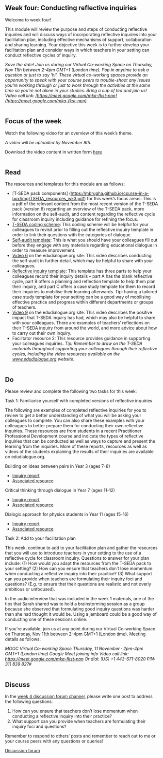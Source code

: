 ## Week four: Conducting reflective inquiries


Welcome to week four!

This module will review the purpose and steps of conducting reflective inquiries and will discuss ways of incorporating reflective inquiries into your facilitation plan, including effective mechanisms of support, collaboration and sharing learning. Your objective this week is to further develop your facilitation plan and consider ways in which teachers in your setting can conduct reflective cycles of inquiry.

_Save the date! Join us during our Virtual Co-working Space on Thursday, Nov 11th between 2-4pm GMT+1 (London time). Pop in anytime to ask a question or just to say 'hi'. These virtual co-working spaces provide an opportunity to speak with your course peers to trouble-shoot any issues you're working through or just to work through the activities at the same time so you're not alone in your studies. Bring a cup of tea and join us! Video call link: [https://meet.google.com/mka-fkst-npn](https://meet.google.com/mka-fkst-npn)_
<br/><br/>
## Focus of the week

Watch the following video for an overview of this week’s theme.

_A video will be uploaded by November 8th._

Download the video content in written form [here](insert)
<br/><br/>
## Read
The resources and templates for this module are as follows:
* [T-SEDA pack components] (https://mbrugha.github.io/course-in-a-box/img/TSEDA_resources_wk3.pdf) for this week’s focus areas: This is a pdf of the relevant content from the most recent version of the T-SEDA pack (version 8) regarding an overview of the T-SEDA pack, more information on the self-audit, and content regarding the reflective cycle for classroom inquiry including guidance for refining the focus.
* [T-SEDA coding scheme](https://mbrugha.github.io/course-in-a-box/img/TSEDA_coding_scheme.png): This coding scheme will be helpful for your colleagues to revisit prior to filling out the reflective inquiry template in order to link their questions with the categories of dialogue.
* [Self-audit template](https://mbrugha.github.io/course-in-a-box/img/TSEDA_selfaudit.doc): This is what you should have your colleagues fill out before they engage with any materials regarding educational dialogue in order to measure improvement. 
* [Video 6](https://www.edudialogue.org/resources/introductory-video-series/) on the edudialogue.org site: This video describes conducting the self-audit in further detail, which may be helpful to share with your colleagues.
* [Reflective inquiry template](https://mbrugha.github.io/course-in-a-box/img/TSEDA_reflective_cycle.doc): This template has three parts to help your colleagues record their inquiry details – part A has the blank reflective cycle, part B offers a planning and reflection template to help them plan their inquiry, and part C offers a case study template for them to record their inquiries to mobilise their learning afterwards. Tip: having a tailored case study template for your setting can be a good way of mobilising effective practice and progress within different departments or groups of teachers.
* [Video 9](https://www.edudialogue.org/resources/introductory-video-series/) on the edudialogue.org site: This video describes the positive impact that T-SEDA inquiry has had, which may also be helpful to share with your colleagues. There are examples of teachers’ reflections on their T-SEDA inquiry from around the world, and more advice about how to carry out their own inquiry.
* Facilitator resource 2: This resource provides guidance in supporting your colleagues inquiries. 
_Tip: Remember to draw on the T-SEDA materials throughout supporting your colleagues through their reflective cycles, including the video resources available on the www.edudialogue.org website._
<br/><br/>
## Do
Please review and complete the following two tasks for this week:

Task 1: Familiarise yourself with completed versions of reflective inquiries

The following are examples of completed reflective inquiries for you to review to get a better understanding of what you will be asking your colleagues to complete. You can also share these examples with your colleagues to better prepare them for conducting their own reflective inquiries. These resources are from students in a recent Practitioner Professional Development course and indicate the types of reflective inquiries that can be conducted as well as ways to capture and present the learning from the inquiries. More of these reports, resources as well as videos of the students explaining the results of their inquiries are available on edudialogue.org.

Building on ideas between pairs in Year 3 (ages 7-8)
* [Inquiry report](https://mbrugha.github.io/course-in-a-box/img/Building_on_ideas_year3_report.pdf) 
* [Associated resource](https://mbrugha.github.io/course-in-a-box/img/Building_on_ideas_year3_resource.pdf) 

Critical thinking through dialogue in Year 7 (ages 11-12)
* [Inquiry report](https://mbrugha.github.io/course-in-a-box/img/Critical_thinking_years7and8_report.pdf) 
* [Associated resource](https://mbrugha.github.io/course-in-a-box/img/Critical_thinking_years7and8_resource.pdf) 

Dialogic approach for physics students in Year 11 (ages 15-16)
* [Inquiry report](https://mbrugha.github.io/course-in-a-box/img/Physics_year11_report.pdf) 
* [Associated resource](https://mbrugha.github.io/course-in-a-box/img/Physics_year11_resource.pdf)

Task 2: Add to your facilitation plan

This week, continue to add to your facilitation plan and gather the resources that you will use to introduce teachers in your setting to the use of a reflective cycle for classroom inquiry. Questions to answer for your plan include: (1) How would you adapt the resources from the T-SEDA pack to your setting? (2) How can you ensure that teachers don’t lose momentum when conducting a reflective inquiry into their practice? (3) What support can you provide when teachers are formulating their inquiry foci and questions? (E.g. to ensure that their questions are realistic and not overly ambitious or unfocused). 

In the audio interview that was included in the week 1 materials, one of the tips that Sarah shared was to hold a brainstorming session as a group because she observed that formulating good inquiry questions was harder than she had thought it would be. Using a jamboard could be a good way of conducting one of these sessions online.

If you're available, join us at any point during our Virtual Co-working Space on Thursday, Nov 11th between 2-4pm GMT+1 (London time). Meeting details as follows:

_MOOC Virtual Co-working Space
Thursday, 11 November · 2pm-4pm GMT+1 (London time)
Google Meet joining info
Video call link: https://meet.google.com/mka-fkst-npn
Or dial: ‪(US) +1 443-671-8020‬ PIN: ‪311 839 827‬#_
<br/><br/>
## Discuss
In the [week 4 discussion forum channel](https://www.edudialogue.org/forum/mooc-for-facilitators/week-four-conducting-reflective-inquiries/), please write one post to address the following questions:

1.	How can you ensure that teachers don’t lose momentum when conducting a reflective inquiry into their practice?
2.	What support can you provide when teachers are formulating their inquiry foci and questions?

Remember to respond to others’ posts and remember to reach out to me or your course peers with any questions or queries!

<a class="btn btn-primary" href="https://www.edudialogue.org/forum/mooc-for-facilitators/"><i class="fa fa-home"></i> Discussion forum</a>
